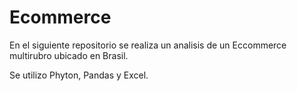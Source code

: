# Ecommerce
En el siguiente repositorio se realiza un analisis de un Eccommerce multirubro ubicado en Brasil. 


Se utilizo Phyton, Pandas y Excel. 
